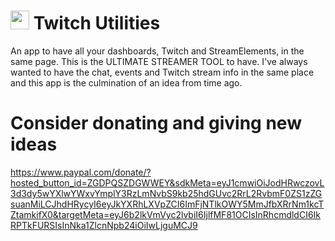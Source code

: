 # <img src="https://barcelonahits.ml/PinClipart.com_clip-dj-mzik-indir_5201541.png" width="30" height="30"> Twitch Utilities
An app to have all your dashboards, Twitch and StreamElements, in the same page. This is the ULTIMATE STREAMER TOOL to have. I've always wanted to have the chat, events and Twitch stream info in the same place and this app is the culmination of an idea from time ago.
# Consider donating and giving new ideas
https://www.paypal.com/donate/?hosted_button_id=ZGDPQSZDGWWEY&sdkMeta=eyJ1cmwiOiJodHRwczovL3d3dy5wYXlwYWxvYmplY3RzLmNvbS9kb25hdGUvc2RrL2RvbmF0ZS1zZGsuanMiLCJhdHRycyI6eyJkYXRhLXVpZCI6ImFjNTlkOWY5MmJfbXRrNm1kcTZtamkifX0&targetMeta=eyJ6b2lkVmVyc2lvbiI6IjlfMF81OCIsInRhcmdldCI6IkRPTkFURSIsInNka1ZlcnNpb24iOiIwLjguMCJ9

